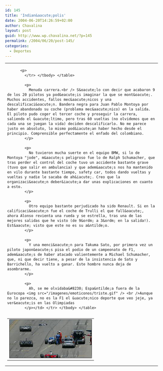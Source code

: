 ```yaml
---
id: 145
title: 'Indian&aacute;polis'
date: 2004-06-20T14:26:59+02:00
author: Chavalina
layout: post
guid: http://www.wp.chavalina.net/?p=145
permalink: /2004/06/20/post-145/
categories:
  - Deportes
---
```

<table width="100%" border="0" cellpadding="0" cellspacing="0">
  <tr>
    <td>
      <table border="0" cellspacing="5" cellpadding="10" width="1" align="left">
        <tr>
          <td>
            <img src="/imagenes/fotos/indianapolis.jpg" alt="accidente ralph schumacher" width="270" height="126" border="1" />
          </td>
          
          <p>
            </tr> </tbody> </table> 
            
            <p>
              Menuda carrera.<br /> S&oacute;lo con decir que acabaron 9 de los 20 pilotos ya pod&eacute;is imaginar la que se mont&oacute;. Muchos accidentes, fallos mec&aacute;nicos y una descalificaci&oacute;n. Bandera negra para Juan Pablo Montoya por haber abandonado su coche (problema mec&aacute;nico) en la salida. El piloto pudo coger el tercer coche y proseguir la carrera, saliendo el &uacute;ltimo, pero tras 60 vueltas (no olvidemos que en cada una se juegan la vida) deciden descalificarlo. No me parece justo en absoluto, lo mismo pod&iacute;an haber hecho desde el principio. Comprensible perfectamente el enfado del colombiano.
            </p>
            
            <p>
              No tuvieron mucha suerte en el equipo BMW, si lo de Montoya "jode", m&aacute;s peligroso fue lo de Ralph Schumacher, que tras perder el control del coche tuvo un accidente bastante grave (tuvo que salir en ambulancia) y que adem&aacute;s nos ha mantenido en vilo durante bastante tiempo, safety car, todos dando vueltas y vueltas y nadie le sacaba de ah&iacute;. Creo que la organizaci&oacute;n deber&iacute;a dar unas explicaciones en cuanto a esto.
            </p>
            
            <p>
              Otro equipo bastante perjudicado ha sido Renault. Si en la calificaci&oacute;n fue el coche de Trulli el que fall&oacute;, ahora Alonso revienta una rueda y se estrella, tras una de las mejores salidas que he visto (de 9&ordm; a 3&ordm; en la salida!). Est&aacute; visto que este no es su a&ntilde;o.
            </p>
            
            <p>
              Y una menci&oacute;n para Takuma Sato, por primera vez un piloto japon&eacute;s pisa el podio de un campeonato de F1, adem&aacute;s de haber atacado valientemente a Michael Schumacher, que, ni que decir tiene, a pesar de la insistencia de Sato y Barrichello, ha vuelto a ganar. Este hombre nunca deja de asombrarme.
            </p>
            
            <p>
              Ah, se me olvidaba&#8230; Espa&ntilde;a fuera de la Eurocopa <img src="/imagenes/emoticonos/triste.gif" /> <br />Aunque no lo parezca, no es la F1 el &uacute;nico deporte que veo jeje, ya ver&eacute;is en las Olimpiadas
            </p></td> </tr> </tbody> </table>